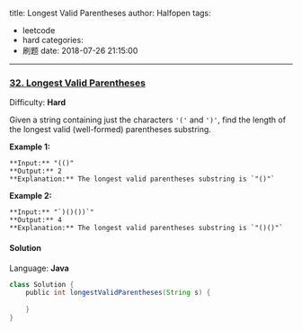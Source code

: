title: Longest Valid Parentheses
author: Halfopen
tags:
  - leetcode
  - hard
categories:
  - 刷题
date: 2018-07-26 21:15:00
---
### [32\. Longest Valid Parentheses](https://leetcode.com/problems/longest-valid-parentheses/description/)

Difficulty: **Hard**



Given a string containing just the characters `'('` and `')'`, find the length of the longest valid (well-formed) parentheses substring.

**Example 1:**

```
**Input:** "(()"
**Output:** 2
**Explanation:** The longest valid parentheses substring is `"()"`
```

**Example 2:**

```
**Input:** "`)()())`"
**Output:** 4
**Explanation:** The longest valid parentheses substring is `"()()"`
```



#### Solution

Language: **Java**

```java
class Solution {
    public int longestValidParentheses(String s) {
        
    }
}
```